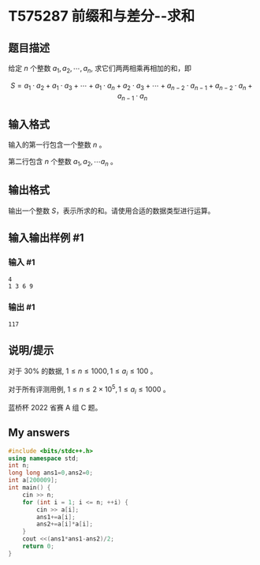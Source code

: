 # T575287 前缀和与差分--求和

## 题目描述

给定 $n$ 个整数 $a_{1}, a_{2}, \cdots, a_{n}$, 求它们两两相乘再相加的和，即

$$
S=a_{1} \cdot a_{2}+a_{1} \cdot a_{3}+\cdots+a_{1} \cdot a_{n}+a_{2} \cdot a_{3}+\cdots+a_{n-2} \cdot a_{n-1}+a_{n-2} \cdot a_{n}+a_{n-1} \cdot a_{n}
$$

## 输入格式

输入的第一行包含一个整数 $n$ 。

第二行包含 $n$ 个整数 $a_{1}, a_{2}, \cdots a_{n}$ 。

## 输出格式

输出一个整数 $S$，表示所求的和。请使用合适的数据类型进行运算。

## 输入输出样例 #1

### 输入 #1

```
4
1 3 6 9
```

### 输出 #1

```
117
```

## 说明/提示

对于 $30 \%$ 的数据, $1 \leq n \leq 1000,1 \leq a_{i} \leq 100$ 。

对于所有评测用例, $1 \leq n \leq 2\times10^5,1 \leq a_{i} \leq 1000$ 。 

蓝桥杯 2022 省赛 A 组 C 题。

## My answers

``` cpp
#include <bits/stdc++.h>
using namespace std;
int n;
long long ans1=0,ans2=0;
int a[200009];
int main() {
    cin >> n;
    for (int i = 1; i <= n; ++i) {
        cin >> a[i];
        ans1+=a[i];
        ans2+=a[i]*a[i];
    }
    cout <<(ans1*ans1-ans2)/2;
    return 0;
}
```